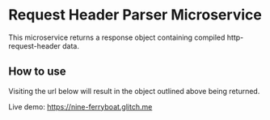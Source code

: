 # Request Header Parser Microservice
This microservice returns a response object containing compiled http-request-header data.

## How to use 
Visiting the url below will result in the object outlined above being returned.

Live demo: https://nine-ferryboat.glitch.me
